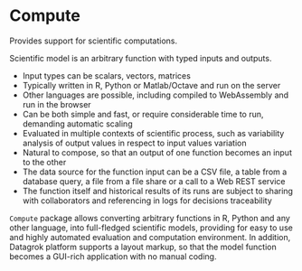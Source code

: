 # Compute

Provides support for scientific computations.

Scientific model is an arbitrary function with typed inputs and outputs.

* Input types can be scalars, vectors, matrices
* Typically written in R, Python or Matlab/Octave and run on the server
* Other languages are possible, including compiled to WebAssembly and run in the browser
* Can be both simple and fast, or require considerable time to run, demanding automatic scaling
* Evaluated in multiple contexts of scientific process, such as variability analysis
  of output values in respect to input values variation
* Natural to compose, so that an output of one function becomes an input to the other
* The data source for the function input can be a CSV file, a table from a database query,
  a file from a file share or a call to a Web REST service
* The function itself and historical results of its runs are subject to sharing with
  collaborators and referencing in logs for decisions traceability

`Compute` package allows converting arbitrary functions in R, Python and any other language,
into full-fledged scientific models, providing for easy to use and highly automated
evaluation and computation environment. In addition, Datagrok platform supports a layout markup,
so that the model function becomes a GUI-rich application with no manual coding.